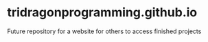 # tridragonprogramming.github.io
Future repository for a website for others to access finished projects
